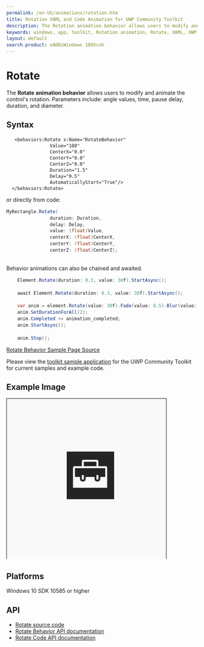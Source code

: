 ```yaml
---
permalink: /en-US/animations/rotation.htm
title: Rotation XAML and Code Animation for UWP Community Toolkit
description: The Rotation animation behavior allows users to modify and animate the control's rotation 
keywords: windows, app, toolkit, Rotation animation, Rotate, XAML, UWP, animate rotation, behavior
layout: default
search.product: eADQiWindows 10XVcnh
---
```


# Rotate
The **Rotate animation behavior** allows users to modify and animate the control's rotation. Parameters include: angle values, time, pause delay, duration, and diameter.

## Syntax
```xaml
   <behaviors:Rotate x:Name="RotateBehavior" 
				Value="180"
				CenterX="0.0" 
				CenterY="0.0" 
				CenterZ="0.0" 
				Duration="1.5" 
				Delay="0.5" 
				AutomaticallyStart="True"/>
  </behaviors:Rotate>
```

or directly from code:

```C#
MyRectangle.Rotate(
                duration: Duration,
                delay: Delay,
                value: (float)Value,
                centerX: (float)CenterX,
                centerY: (float)CenterY,
                centerZ: (float)CenterZ);
    
```

Behavior animations can also be chained and awaited.

```C#
    Element.Rotate(duration: 0.3, value: 30f).StartAsync();

    await Element.Rotate(duration: 0.3, value: 30f).StartAsync();

    var anim = element.Rotate(value: 30f).Fade(value: 0.5).Blur(value: 5);
    anim.SetDurationForAll(2);
    anim.Completed += animation_completed;
    anim.StartAsync();

    anim.Stop();
```

[Rotate Behavior Sample Page Source](https://github.com/Microsoft/UWPCommunityToolkit/tree/master/Microsoft.Toolkit.Uwp.SampleApp/SamplePages/Rotate)

Please view the [toolkit sample application](https://github.com/Microsoft/UWPCommunityToolkit/tree/master/Microsoft.Toolkit.Uwp.SampleApp) for the UWP Community Toolkit for current samples and example code.

## Example Image
![Rotate Behavior animation](/resources/images/Animations-Rotate.gif "Rotate Behavior")

## Platforms

Windows 10 SDK 10585 or higher

## API
* [Rotate source code](https://github.com/Microsoft/UWPCommunityToolkit/blob/master/Microsoft.Toolkit.Uwp.UI.Animations/Behaviors/Rotate.cs)
* [Rotate Behavior API documentation](../api/Microsoft_Toolkit_Uwp_UI_Animations_Behaviors_Rotate.htm)
* [Rotate Code API documentation](../api/Microsoft_Toolkit_Uwp_UI_Animations_Composition.htm#rotatemicrosofttoolkituwpuianimationsanimationset-animationsetsystemdouble-durationsystemdouble-delaysystemsingle-valuesystemsingle-centerxsystemsingle-centerysystemsingle-centerz)
